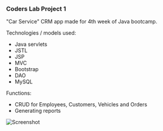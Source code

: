 ### Coders Lab Project 1

"Car Service" CRM app made for 4th week of Java bootcamp.

Technologies / models used:

 - Java servlets
 - JSTL
 - JSP
 - MVC
 - Bootstrap
 - DAO
 - MySQL

Functions:

 - CRUD for Employees, Customers, Vehicles and Orders
 - Generating reports


![Screenshot
](https://raw.githubusercontent.com/JakubZdzieblo/CL_PROJECT_1/master/carservice.jpg)
